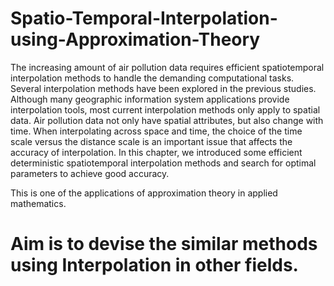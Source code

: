 # Spatio-Temporal-Interpolation-using-Approximation-Theory
The increasing amount of air pollution data requires efficient spatiotemporal interpolation methods to handle the demanding computational tasks. Several interpolation methods have been explored in the previous studies. Although many geographic information system applications provide interpolation tools, most current interpolation methods only apply to spatial data. Air pollution data not only have spatial attributes, but also change with time. When interpolating across space and time, the choice of the time scale versus the distance scale is an important issue that affects the accuracy of interpolation. In this chapter, we introduced some efficient deterministic spatiotemporal interpolation methods and search for optimal parameters to achieve good accuracy.

This is one of the applications of approximation theory in applied mathematics.

# Aim is to devise the similar methods using Interpolation in other fields.
